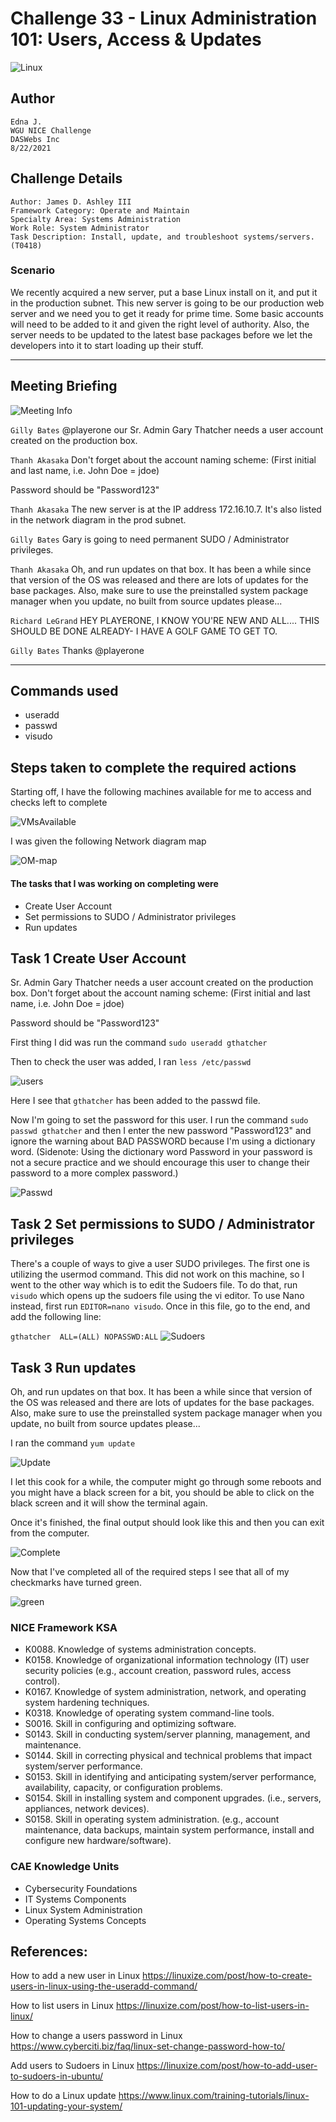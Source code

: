 # Challenge 33 - Linux Administration 101: Users, Access & Updates

![Linux](../Event/NICE32.png)

## Author
```
Edna J.
WGU NICE Challenge
DASWebs Inc
8/22/2021
```

## Challenge Details
```
Author: James D. Ashley III
Framework Category: Operate and Maintain
Specialty Area: Systems Administration
Work Role: System Administrator
Task Description: Install, update, and troubleshoot systems/servers. (T0418)
```

### Scenario

We recently acquired a new server, put a base Linux install on it, and put it in the production subnet. This new server is going to be our production web server and we need you to get it ready for prime time. Some basic accounts will need to be added to it and given the right level of authority. Also, the server needs to be updated to the latest base packages before we let the developers into it to start loading up their stuff.

-----
## Meeting Briefing

![Meeting Info](./images/meeting.PNG)

`Gilly Bates`
@playerone our Sr. Admin Gary Thatcher needs a user account created on the production box.

`Thanh Akasaka`
Don't forget about the account naming scheme: (First initial and last name, i.e. John Doe = jdoe)

Password should be "Password123"

`Thanh Akasaka`
The new server is at the IP address 172.16.10.7. It's also listed in the network diagram in the prod subnet.

`Gilly Bates`
Gary is going to need permanent SUDO / Administrator privileges.

`Thanh Akasaka`
Oh, and run updates on that box. It has been a while since that version of the OS was released and there are lots of updates for the base packages. Also, make sure to use the preinstalled system package manager when you update, no built from source updates please...

`Richard LeGrand`
HEY PLAYERONE, I KNOW YOU'RE NEW AND ALL....
THIS SHOULD BE DONE ALREADY- I HAVE A GOLF GAME TO GET TO.

`Gilly Bates`
Thanks @playerone



---
## Commands used

 - useradd
 - passwd
 - visudo


## Steps taken to complete the required actions

Starting off, I have the following machines available for me to access and checks left to complete

![VMsAvailable](./images/VMs-available.PNG)

I was given the following Network diagram map

![OM-map](./images/OM-map.jpg)

#### The tasks that I was working on completing were
 - Create User Account
 - Set permissions to SUDO / Administrator privileges
 - Run updates


## Task 1 Create User Account
Sr. Admin Gary Thatcher needs a user account created on the production box.
Don't forget about the account naming scheme: (First initial and last name, i.e. John Doe = jdoe)

Password should be "Password123"

First thing I did was run the command `sudo useradd gthatcher`

 Then to check the user was added, I ran `less /etc/passwd` 

![users](./images/checkUserExists.PNG)

Here I see that `gthatcher` has been added to the passwd file. 

Now I'm going to set the password for this user. I run the command `sudo passwd gthatcher` and then I enter the new password "Password123" and ignore the warning about BAD PASSWORD because I'm using a dictionary word. (Sidenote: Using the dictionary word Password in your password is not a secure practice and we should encourage this user to change their password to a more complex password.)

![Passwd](./images/passwd.PNG)

## Task 2 Set permissions to SUDO / Administrator privileges

There's a couple of ways to give a user SUDO privileges. The first one is utilizing the usermod command. This did not work on this machine, so I went to the other way which is to edit the Sudoers file. To do that, run `visudo` which opens up the sudoers file using the vi editor. To use Nano instead, first run `EDITOR=nano visudo`. Once in this file, go to the end, and add the following line:

`gthatcher  ALL=(ALL) NOPASSWD:ALL`
![Sudoers](./images/EditSudoers.PNG)

## Task 3 Run updates
Oh, and run updates on that box. It has been a while since that version of the OS was released and there are lots of updates for the base packages. Also, make sure to use the preinstalled system package manager when you update, no built from source updates please...

I ran the command 
`yum update`

![Update](./images/yumUpdate.PNG)

I let this cook for a while, the computer might go through some reboots and you might have a black screen for a bit, you should be able to click on the black screen and it will show the terminal again.

Once it's finished, the final output should look like this and then you can exit from the computer.

![Complete](./images/yumComplete.PNG)

Now that I've completed all of the required steps I see that all of my checkmarks have turned green.

![green](./images/finalChecks.PNG)

### NICE Framework KSA

- K0088. Knowledge of systems administration concepts.
- K0158. Knowledge of organizational information technology (IT) user security policies (e.g., account creation, password rules, access control).
- K0167. Knowledge of system administration, network, and operating system hardening techniques.
- K0318. Knowledge of operating system command-line tools.
- S0016. Skill in configuring and optimizing software.
- S0143. Skill in conducting system/server planning, management, and maintenance.
- S0144. Skill in correcting physical and technical problems that impact system/server performance.
- S0153. Skill in identifying and anticipating system/server performance, availability, capacity, or configuration problems.
- S0154. Skill in installing system and component upgrades. (i.e., servers, appliances, network devices).
- S0158. Skill in operating system administration. (e.g., account maintenance, data backups, maintain system performance, install and configure new hardware/software).

### CAE Knowledge Units
- Cybersecurity Foundations
- IT Systems Components
- Linux System Administration
- Operating Systems Concepts

## References:
How to add a new user in Linux
https://linuxize.com/post/how-to-create-users-in-linux-using-the-useradd-command/

How to list users in Linux
https://linuxize.com/post/how-to-list-users-in-linux/

How to change a users password in Linux
https://www.cyberciti.biz/faq/linux-set-change-password-how-to/

Add users to Sudoers in Linux
https://linuxize.com/post/how-to-add-user-to-sudoers-in-ubuntu/

How to do a Linux update
https://www.linux.com/training-tutorials/linux-101-updating-your-system/